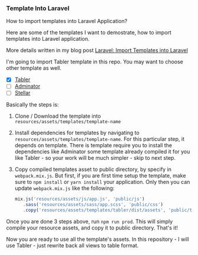 ### Template Into Laravel

How to import templates into Laravel Application?

Here are some of the templates I want to demostrate, how to import templates into Laravel application.

More details written in my blog post [Laravel: Import Templates into Laravel](https://blog.nasrulhazim.com/?p=1527&preview=true)

I'm going to import Tabler template in this repo. You may want to choose other template as well.

- [x] [Tabler](https://tabler.github.io/)
- [ ] [Adminator](https://github.com/puikinsh/Adminator-admin-dashboard) 
- [ ] [Stellar](https://github.com/BootstrapDash/Stellar)

Basically the steps is:

1. Clone / Download the template into `resources/assets/templates/template-name`
2. Install dependencies for templates by navigating to `resources/assets/templates/template-name`. For this particular step, it depends on template. There is template require you to install the dependencies like Adminator some template already compiled it for you like Tabler - so your work will be much simpler - skip to next step.
3. Copy compiled templates asset to public directory, by specify in `webpack.mix.js`. But first, if you are first time setup the template, make sure to `npm install` or `yarn install` your application. Only then you can update `webpack.mix.js` like the following:

	```javascript
	mix.js('resources/assets/js/app.js', 'public/js')
	   .sass('resources/assets/sass/app.scss', 'public/css')
	   .copy('resources/assets/templates/tabler/dist/assets', 'public/tabler/');
	```

Once you are done 3 steps above, run `npm run prod`. This will simply compile your resource assets, and copy it to public directory. That's it!

Now you are ready to use all the template's assets. In this repository - I will use Tabler - just rewrite back all views to table format.





